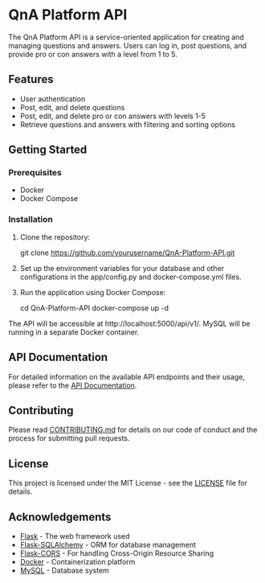 # QnA Platform API

The QnA Platform API is a service-oriented application for creating and managing questions and answers. Users can log in, post questions, and provide pro or con answers with a level from 1 to 5.

## Features

- User authentication
- Post, edit, and delete questions
- Post, edit, and delete pro or con answers with levels 1-5
- Retrieve questions and answers with filtering and sorting options

## Getting Started

### Prerequisites

- Docker
- Docker Compose

### Installation

1. Clone the repository:

   git clone https://github.com/yourusername/QnA-Platform-API.git

2. Set up the environment variables for your database and other configurations in the app/config.py and docker-compose.yml files.

3. Run the application using Docker Compose:

   cd QnA-Platform-API
   docker-compose up -d

The API will be accessible at http://localhost:5000/api/v1/. MySQL will be running in a separate Docker container.

## API Documentation

For detailed information on the available API endpoints and their usage, please refer to the [API Documentation](API_DOCUMENTATION.md).

## Contributing

Please read [CONTRIBUTING.md](CONTRIBUTING.md) for details on our code of conduct and the process for submitting pull requests.

## License

This project is licensed under the MIT License - see the [LICENSE](LICENSE) file for details.

## Acknowledgements

- [Flask](https://flask.palletsprojects.com/) - The web framework used
- [Flask-SQLAlchemy](https://flask-sqlalchemy.palletsprojects.com/) - ORM for database management
- [Flask-CORS](https://flask-cors.readthedocs.io/) - For handling Cross-Origin Resource Sharing
- [Docker](https://www.docker.com/) - Containerization platform
- [MySQL](https://www.mysql.com/) - Database system

